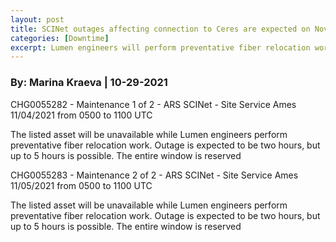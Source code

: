 ```yaml
---
layout: post
title: SCINet outages affecting connection to Ceres are expected on November 04-05, 2021 from midnight to 6AM CT.
categories: [Downtime]
excerpt: Lumen engineers will perform preventative fiber relocation work on November 04-05 2021 from midnight to 6AM CT.
---
```

### By: Marina Kraeva  |  10-29-2021 

CHG0055282 - Maintenance 1 of 2 - ARS SCINet - Site Service Ames 
  11/04/2021 from 0500 to 1100 UTC

The listed asset will be unavailable while Lumen engineers perform preventative fiber relocation work. Outage is expected to be two hours, but up to 5 hours is possible. The entire window is reserved 


CHG0055283 - Maintenance 2 of 2 - ARS SCINet - Site Service Ames 
  11/05/2021 from 0500 to 1100 UTC

The listed asset will be unavailable while Lumen engineers perform preventative fiber relocation work. Outage is expected to be two hours, but up to 5 hours is possible. The entire window is reserved 
